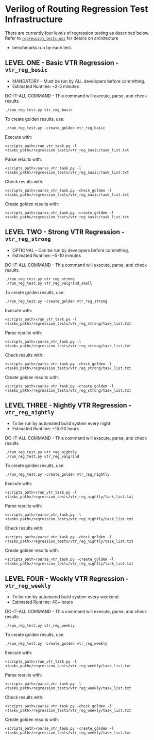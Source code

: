 # Verilog of Routing Regression Test Infrastructure

There are currently four levels of regression testing as described below. Refer
to [`regression_tests.ods`](./regression_tests.ods) for details on architecture
+ benchmarks run by each test.

## LEVEL ONE - Basic VTR Regression - `vtr_reg_basic`

 * MANDATORY - Must be run by ALL developers before committing.
 * Estimated Runtime: ~2-5 minutes

DO-IT-ALL COMMAND - This command will execute, parse, and check results.
```
./run_reg_test.py vtr_reg_basic
```
To create golden results, use:
```
./run_reg_test.py -create_golden vtr_reg_basic
```

Execute with:
```
<scripts_path>/run_vtr_task.py -l <tasks_path>/regression_tests/vtr_reg_basic/task_list.txt
```

Parse results with:
```
<scripts_path>/parse_vtr_task.py -l <tasks_path>/regression_tests/vtr_reg_basic/task_list.txt
```

Check results with:
```
<scripts_path>/parse_vtr_task.py -check_golden -l <tasks_path>/regression_tests/vtr_reg_basic/task_list.txt
```

Create golden results with:
```
<scripts_path>/parse_vtr_task.py -create_golden -l <tasks_path>/regression_tests/vtr_reg_basic/task_list.txt
```

## LEVEL TWO - Strong VTR Regression - `vtr_reg_strong`

 * OPTIONAL - Can be run by developers before committing.
 * Estimated Runtime: ~5-10 minutes

DO-IT-ALL COMMAND - This command will execute, parse, and check results.
```
./run_reg_test.py vtr_reg_strong
./run_reg_test.py vtr_reg_valgrind_small
```
To create golden results, use:
```
./run_reg_test.py -create_golden vtr_reg_strong
```

Execute with:
```
<scripts_path>/run_vtr_task.py -l <tasks_path>/regression_tests/vtr_reg_strong/task_list.txt
```

Parse results with:
```
<scripts_path>/parse_vtr_task.py -l <tasks_path>/regression_tests/vtr_reg_strong/task_list.txt
```

Check results with:
```
<scripts_path>/parse_vtr_task.py -check_golden -l <tasks_path>/regression_tests/vtr_reg_strong/task_list.txt
```

Create golden results with:
```
<scripts_path>/parse_vtr_task.py -create_golden -l <tasks_path>/regression_tests/vtr_reg_strong/task_list.txt
```

## LEVEL THREE  - Nightly VTR Regression - `vtr_reg_nightly`

 * To be run by automated build system every night.
 * Estimated Runtime: ~15-20 hours

DO-IT-ALL COMMAND - This command will execute, parse, and check results.
```
./run_reg_test.py vtr_reg_nightly
./run_reg_test.py vtr_reg_valgrind
```

To create golden results, use:
```
./run_reg_test.py -create_golden vtr_reg_nightly
```

Execute with:
```
<scripts_path>/run_vtr_task.py -l <tasks_path>/regression_tests/vtr_reg_nightly/task_list.txt
```

Parse results with:
```
<scripts_path>/parse_vtr_task.py -l <tasks_path>/regression_tests/vtr_reg_nightly/task_list.txt
```

Check results with:
```
<scripts_path>/parse_vtr_task.py -check_golden -l <tasks_path>/regression_tests/vtr_reg_nightly/task_list.txt
```

Create golden results with:
```
<scripts_path>/parse_vtr_task.py -create_golden -l <tasks_path>/regression_tests/vtr_reg_nightly/task_list.txt
```


## LEVEL FOUR - Weekly VTR Regression - `vtr_reg_weekly`

 * To be run by automated build system every weekend.
 * Estimated Runtime: 40+ hours

DO-IT-ALL COMMAND - This command will execute, parse, and check results.
```
./run_reg_test.py vtr_reg_weekly
```

To create golden results, use:
```
./run_reg_test.py -create_golden vtr_reg_weekly
```

Execute with:
```
<scripts_path>/run_vtr_task.py -l <tasks_path>/regression_tests/vtr_reg_weekly/task_list.txt
```

Parse results with:
```
<scripts_path>/parse_vtr_task.py -l <tasks_path>/regression_tests/vtr_reg_weekly/task_list.txt
```

Check results with:
```
<scripts_path>/parse_vtr_task.py -check_golden -l <tasks_path>/regression_tests/vtr_reg_weekly/task_list.txt
```

Create golden results with:
```
<scripts_path>/parse_vtr_task.py -create_golden -l <tasks_path>/regression_tests/vtr_reg_weekly/task_list.txt
```
